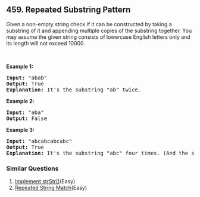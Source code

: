 ## 459. Repeated Substring Pattern

<p>Given a non-empty string check if it can be constructed by taking a substring of it and appending multiple copies of the substring together. You may assume the given string consists of lowercase English letters only and its length will not exceed 10000.</p>

<p>&nbsp;</p>

<p><b>Example 1:</b></p>

<pre>
<b>Input:</b> &quot;abab&quot;
<b>Output:</b> True
<b>Explanation:</b> It&#39;s the substring &quot;ab&quot; twice.
</pre>

<p><b>Example 2:</b></p>

<pre>
<b>Input:</b> &quot;aba&quot;
<b>Output:</b> False
</pre>

<p><b>Example 3:</b></p>

<pre>
<b>Input:</b> &quot;abcabcabcabc&quot;
<b>Output:</b> True
<b>Explanation:</b> It&#39;s the substring &quot;abc&quot; four times. (And the substring &quot;abcabc&quot; twice.)
</pre>


### Similar Questions
  1. [Implement strStr()](https://github.com/openset/leetcode/tree/master/solution/implement-strstr)(Easy)
  1. [Repeated String Match](https://github.com/openset/leetcode/tree/master/solution/repeated-string-match)(Easy)
